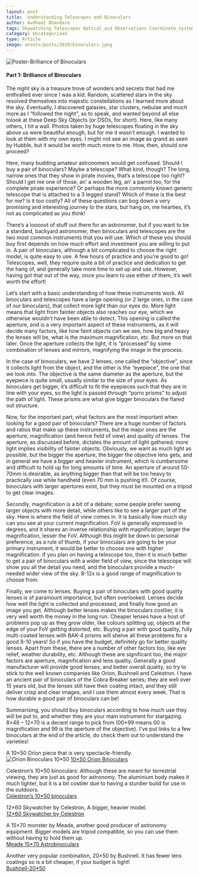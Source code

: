 ```yaml
---
layout: post
title:  Understanding Telescopes and Binoculars
author: Avdhoot Bhandare
tags: Skywatching Telescopes Optical_aid Observations Coordinate_system
category: Uncategorized
type: Article
image: assets/posts/2020/binoculars.jpeg
---
```


![Poster-Brilliance of Binoculars](../assets/posts/2020/binoculars.jpeg)

#### Part 1: Brilliance of Binoculars

The night sky is a treasure trove of wonders and secrets that had me enthralled ever since I was a kid. Random, scattered stars in the sky resolved themselves into majestic constellations as I learned more about the sky. Eventually, I discovered galaxies, star clusters, nebulae and much more as I “followed the night”, so to speak, and wanted beyond all else tolook at these Deep Sky Objects (or DSOs, for short). Here, like many others, I hit a wall. Photos taken by huge telescopes floating in the sky above us were beautiful enough, but for me it wasn’t enough. I wanted to look at them with my own eyes. I might not see an image as grand as seen by Hubble, but it would be worth much more to me. How, then, should one proceed?

Here, many budding amateur astronomers would get confused. Should I buy a pair of binoculars? Maybe a telescope? What kind, though? The long, narrow ones that they show in pirate movies, that’s a telescope too right? Should I get me one of those, an’ a wooden leg, an’ a parrot too, for the complete pirate experience? Or perhaps the more commonly known generic telescope that is attached to a 3 legged stand? Which of these is the best for me? Is it too costly? All of these questions can bog down a very promising and interesting journey to the stars, but hang on, me hearties, it’s not as complicated as you think!

There’s a looooot of stuff out there for an astronomer, but if you want to be a standard, backyard astronomer, then binoculars and telescopes are the two most common instruments that you will use. Which of these you should buy first depends on how much effort and investment you are willing to put in. A pair of binoculars, although a bit complicated to choose the right model, is quite easy to use. A few hours of practice and you’re good to go! Telescopes, well, they require quite a bit of practice and dedication to get the hang of, and generally take more time to set up and use. However, having got that out of the way, once you learn to use either of them, it’s well worth the effort!

Let’s start with a basic understanding of how these instruments work. All binoculars and telescopes have a large opening (or 2 large ones, in the case of our binoculars), that collect more light than our eyes do. More light means that light from fainter objects also reaches our eye, which we otherwise wouldn’t have been able to detect. This opening is called the aperture, and is a very important aspect of these instruments, as it will decide many factors, like how faint objects can we see, how big and heavy the lenses will be, what is the maximum magnification, etc. But more on that later. Once the aperture collects the light, it is “processed” by some combination of lenses and mirrors, magnifying the image in the process.

In the case of binoculars, we have 2 lenses, one called the “objective”, since it collects light from the object, and the other is the “eyepiece”, the one that we look into. The objective is the same diameter as the aperture, but the eyepiece is quite small, usually similar to the size of your eyes. As binoculars get bigger, it’s difficult to fit the eyepieces such that they are in line with your eyes, so the light is passed through “porro prisms” to adjust the path of light. These prisms are what give bigger binoculars the flared out structure.

Now, for the important part; what factors are the most important when looking for a good pair of binoculars? There are a huge number of factors and ratios that make up these instruments, but the major ones are the aperture, magnification (and hence field of view) and quality of lenses. The aperture, as discussed before, dictates the amount of light gathered; more light implies visibility of fainter objects. Obviously, we want as much light as possible, but the bigger the aperture, the bigger the objective lens gets, and in general we have a bigger and heavier instrument, which is cumbersome and difficult to hold up for long amounts of time. An aperture of around 50-70mm is desirable, as anything bigger than that will be too heavy to practically use while handheld (even 70 mm is pushing it!). Of course, binoculars with larger apertures exist, but they must be mounted on a tripod to get clear images.

Secondly, magnification is a bit of a debate; some people prefer seeing larger objects with more detail, while others like to see a larger part of the sky. Here is where the field of view comes in. It is basically how much sky can you see at your current magnification. FoV is generally expressed in degrees, and it shares an inverse relationship with magnification; larger the magnification, lesser the FoV. Although this might be down to personal preference, as a rule of thumb, if your binoculars are going to be your primary instrument, it would be better to choose one with higher magnification. If you plan on having a telescope too, then it is much better to get a pair of binoculars with a wider field of view, since the telescope will show you all the detail you need, and the binoculars provide a much-needed wider view of the sky. 8-12x is a good range of magnification to choose from.

Finally, we come to lenses. Buying a pair of binoculars with good quality lenses is of paramount importance, but often overlooked. Lenses decide how well the light is collected and processed, and finally how good an image you get. Although better lenses makes the binoculars costlier, it is very well worth the money in the long run. Cheaper lenses have a host of problems pop up as they grow older, like colours splitting up, objects at the edge of your FoV getting distorted, etc. Buying a pair with good quality, fully multi-coated lenses with BAK-4 prisms will shelve all these problems for a good 8-10 years! So if you have the budget, definitely go for better quality lenses. Apart from these, there are a number of other factors too, like eye relief, weather durability, etc. Although these are significant too, the major factors are aperture, magnification and lens quality. Generally a good manufacturer will provide good lenses, and better overall quality, so try to stick to the well known companies like Orion, Bushnell and Celestron. I have an ancient pair of binoculars of the Cobra Breaker series; they are well over 15 years old, but the lenses still have their coating intact, and they still deliver crisp and clear images, and I use them almost every week. That is how durable a good pair of binoculars can be!

Summarising, you should buy binoculars according to how much use they will be put to, and whether they are your main instrument for stargazing. 8×48 – 12×70 is a decent range to pick from (00×99 means 00 is magnification and 99 is the aperture of the objective). I’ve put links to a few binoculars at the end of the article, do check them out to understand the varieties!

A 10×50 Orion piece that is very spectacle-friendly.
![Orion Binoculars 10*50](https://i.imgur.com/nd8oTAO.jpg)
[10×50 Orion Binoculars](https://www.amazon.in/Orion-09351-UltraView-Wide-Angle-Binoculars/dp/B0000XMRBM)

Celestron’s 10×50 binoculars: Although these are meant for terrestrial viewing, they are just as good for astronomy. The aluminium body makes it much lighter, but it is a bit costiler due to having a sturdier build for use in the outdoors.\
[Celestron’s 10×50 binoculars](https://www.celestron.com/products/landscout-10x50-porro-binocular)

12×60 Skywatcher by Celestron, A bigger, heavier model.\
[12×60 Skywatcher by Celestron](https://www.celestron.com/products/skymaster-12x60-binoculars)

A 15×70 monster by Meade, another good producer of astronomy equipment. Bigger models are tripod compatible, so you can use them without having to hold them up.\
[Meade 15*70 Astrobinoculars](https://www.meade.com/15-x-70-astrobinoculars.html)

Another very popular combination, 20×50 by Bushnell. It has fewer lens coatings so is a bit cheaper, if your budget is tight!\
[Bushnell-20*50](https://www.bushnell.com/products/binoculars/powerview/powerview-binoculars-20x50mm/)